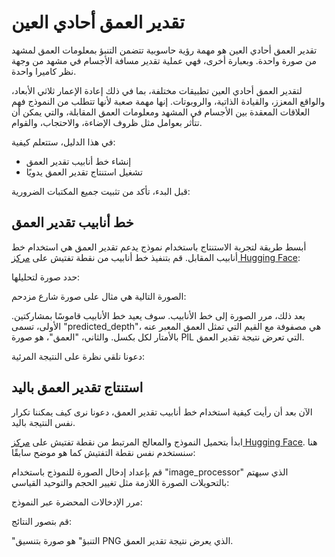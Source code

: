 # تقدير العمق أحادي العين

تقدير العمق أحادي العين هو مهمة رؤية حاسوبية تتضمن التنبؤ بمعلومات العمق لمشهد من صورة واحدة. وبعبارة أخرى، فهي عملية تقدير مسافة الأجسام في مشهد من وجهة نظر كاميرا واحدة.

لتقدير العمق أحادي العين تطبيقات مختلفة، بما في ذلك إعادة الإعمار ثلاثي الأبعاد، والواقع المعزز، والقيادة الذاتية، والروبوتات. إنها مهمة صعبة لأنها تتطلب من النموذج فهم العلاقات المعقدة بين الأجسام في المشهد ومعلومات العمق المقابلة، والتي يمكن أن تتأثر بعوامل مثل ظروف الإضاءة، والاحتجاب، والقوام.

في هذا الدليل، ستتعلم كيفية:

- إنشاء خط أنابيب تقدير العمق
- تشغيل استنتاج تقدير العمق يدويًا

قبل البدء، تأكد من تثبيت جميع المكتبات الضرورية:

## خط أنابيب تقدير العمق

أبسط طريقة لتجربة الاستنتاج باستخدام نموذج يدعم تقدير العمق هي استخدام خط أنابيب المقابل. قم بتنفيذ خط أنابيب من نقطة تفتيش على [مركز Hugging Face](https://huggingface.co/models?pipeline_tag=depth-estimation&sort=downloads):

حدد صورة لتحليلها:

الصورة التالية هي مثال على صورة شارع مزدحم:

بعد ذلك، مرر الصورة إلى خط الأنابيب. سوف يعيد خط الأنابيب قاموسًا بمشاركتين. الأولى، تسمى "predicted_depth"، هي مصفوفة مع القيم التي تمثل العمق المعبر عنه بالأمتار لكل بكسل. والثاني، "العمق"، هو صورة PIL التي تعرض نتيجة تقدير العمق.

دعونا نلقي نظرة على النتيجة المرئية:

## استنتاج تقدير العمق باليد

الآن بعد أن رأيت كيفية استخدام خط أنابيب تقدير العمق، دعونا نرى كيف يمكننا تكرار نفس النتيجة باليد.

ابدأ بتحميل النموذج والمعالج المرتبط من نقطة تفتيش على [مركز Hugging Face](https://huggingface.co/models?pipeline_tag=depth-estimation&sort=downloads). هنا سنستخدم نفس نقطة التفتيش كما هو موضح سابقًا:

قم بإعداد إدخال الصورة للنموذج باستخدام "image_processor" الذي سيهتم بالتحويلات الصورة اللازمة مثل تغيير الحجم والتوحيد القياسي:

مرر الإدخالات المحضرة عبر النموذج:

قم بتصور النتائج:

"التنبؤ" هو صورة بتنسيق PNG الذي يعرض نتيجة تقدير العمق.